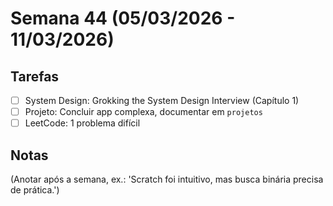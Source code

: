# Semana 44 (05/03/2026 - 11/03/2026)

## Tarefas
- [ ] System Design: Grokking the System Design Interview (Capítulo 1)
- [ ] Projeto: Concluir app complexa, documentar em `projetos`
- [ ] LeetCode: 1 problema difícil

## Notas
(Anotar após a semana, ex.: 'Scratch foi intuitivo, mas busca binária precisa de prática.')